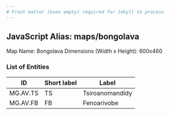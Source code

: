 ```yaml
---
# Front matter (even empty) required for Jekyll to process
---
```


## JavaScript Alias: maps/bongolava

Map Name: Bongolava
Dimensions (Width x Height): 600x460

### List of Entities

ID | Short label | Label
---|---|---|
MG.AV.TS|TS|Tsiroanomandidy
MG.AV.FB|FB|Fenoarivobe
